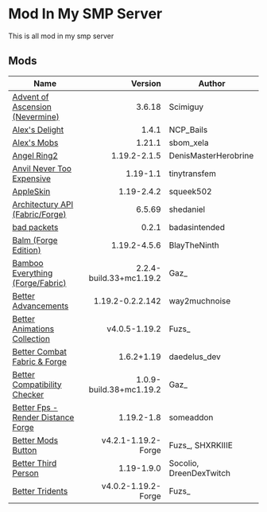 # Mod In My SMP Server

This is all mod in my smp server

## Mods

Name                                     | Version                     | Author
---------------------------------------- | --------------------------: | -----------------------
[Advent of Ascension (Nevermine)]        | 3.6.18                      | Scimiguy
[Alex's Delight]                         | 1.4.1                       | NCP_Bails
[Alex's Mobs]                            | 1.21.1                      | sbom_xela
[Angel Ring2]                            | 1.19.2-2.1.5                | DenisMasterHerobrine
[Anvil Never Too Expensive]              | 1.19-1.1                    | tinytransfem
[AppleSkin]                              | 1.19-2.4.2                  | squeek502
[Architectury API (Fabric/Forge)]        | 6.5.69                      | shedaniel
[bad packets]                            | 0.2.1                       | badasintended
[Balm (Forge Edition)]                   | 1.19.2-4.5.6                | BlayTheNinth
[Bamboo Everything (Forge/Fabric)]       | 2.2.4-build.33+mc1.19.2     | Gaz_
[Better Advancements]                    | 1.19.2-0.2.2.142            | way2muchnoise
[Better Animations Collection]           | v4.0.5-1.19.2               | Fuzs_
[Better Combat Fabric & Forge]           | 1.6.2+1.19                  | daedelus_dev
[Better Compatibility Checker]           | 1.0.9-build.38+mc1.19.2     | Gaz_
[Better Fps - Render Distance Forge]     | 1.19.2-1.8                  | someaddon
[Better Mods Button]                     | v4.2.1-1.19.2-Forge         | Fuzs_, SHXRKIIIE
[Better Third Person]                    | 1.19-1.9.0                  | Socolio, DreenDexTwitch
[Better Tridents]                        | v4.0.2-1.19.2-Forge         | Fuzs_



<!-- Mod links -->

[Advent of Ascension (Nevermine)]:          https://www.curseforge.com/minecraft/mc-mods/advent-of-ascension-nevermine     
[Alex's Delight]:                           https://www.curseforge.com/minecraft/mc-mods/alexs-delight      
[Alex's Mobs]:                              https://www.curseforge.com/minecraft/mc-mods/alexs-mobs          
[Angel Ring2]:                              https://www.curseforge.com/minecraft/mc-mods/angel-ring 
[Anvil Never Too Expensive]:                https://www.curseforge.com/minecraft/mc-mods/anvil-never-too-expensive
[AppleSkin]:                                https://www.curseforge.com/minecraft/mc-mods/appleskin
[Architectury API (Fabric/Forge)]:          https://www.curseforge.com/minecraft/mc-mods/architectury-api
[bad packets]:                              https://www.curseforge.com/minecraft/mc-mods/badpackets
[Balm (Forge Edition)]:                     https://www.curseforge.com/minecraft/mc-mods/balm
[Bamboo Everything (Forge/Fabric)]:         https://www.curseforge.com/minecraft/mc-mods/bamboo-everything
[Better Advancements]:                      https://www.curseforge.com/minecraft/mc-mods/better-advancements
[Better Animations Collection]:             https://www.curseforge.com/minecraft/mc-mods/better-animations-collection  
[Better Combat Fabric & Forge]:             https://www.curseforge.com/minecraft/mc-mods/better-combat-by-daedelus
[Better Compatibility Checker]:             https://www.curseforge.com/minecraft/mc-mods/better-compatibility-checker
[Better Fps - Render Distance Forge]:       https://www.curseforge.com/minecraft/mc-mods/better-fps-render-distance
[Better Mods Button]:                       https://www.curseforge.com/minecraft/mc-mods/better-mods-button
[Better Third Person]:                      https://www.curseforge.com/minecraft/mc-mods/better-third-person
[Better Tridents]:                          https://www.curseforge.com/minecraft/mc-mods/better-tridents